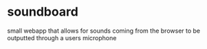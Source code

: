 # soundboard

small webapp that allows for sounds coming from the browser to be outputted through a users microphone
